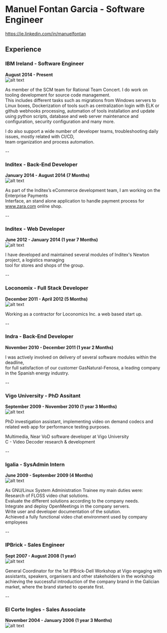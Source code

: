 # Manuel Fontan Garcia - Software Engineer

https://ie.linkedin.com/in/manuelfontan

## Experience

### IBM Ireland - Software Engineer
**August 2014 - Present**  
![alt text][ibm-logo]

As member of the SCM team for Rational Team Concert. I do work on tooling development for source code management.  
This includes different tasks such as migrations from Windows servers to Linux boxes, Dockerization of tools such as   centralization login with ELK or github webhooks processing, automation of tools installation and update using python   scripts, database and web server maintenance and configuration, security configuration and many more.  

I do also support a wide number of developer teams, troubleshooting daily issues, mostly related with CI/CD,  
team organization and process automation.

--

### Inditex - Back-End Developer
**January 2014 - August 2014 (7 Months)**  
![alt text][itx-logo]

As part of the Inditex’s eCommerce development team,  I am working on the Enterprise Payments  
Interface, an stand alone application to handle payment process for www.zara.com online shop.

--

### Inditex - Web Developer
**June 2012 - January 2014 (1 year 7 Months)**  
![alt text][itx-logo]

I have developed and maintained several modules of Inditex's Newton project, a logistics managing  
tool  for stores and shops of the group.

--

### Loconomix - Full Stack Developer
**December 2011 - April 2012 (5 Months)**  
![alt text][lcx-logo]

Working as a contractor for Loconomics Inc. a web based start up.

--

### Indra - Back-End Developer
**November 2010 - December 2011 (1 year 2 Months)**  

I was actively involved on delivery of several software modules within the deadline,  
for full satisfaction of our customer GasNatural-Fenosa, a leading company in the Spanish energy industry.

--

### Vigo University - PhD Assitant
**September 2009 - November 2010 (1 year 3 Months)**  
![alt text][uvigo-logo]

PhD investigation assistant, implementing video on demand codecs and related web app for performance testing purposes.  

Multimedia, Near VoD software developer at Vigo University  
C - Video Decoder research & development  

--

### Igalia - SysAdmin Intern
**June 2009 - September 2009 (4 Months)**  
![alt text][igalia-logo]

As GNU/Linux System Administration Trainee my main duties were:  
Research of FLOSS video chat solutions.  
Evaluate the different solutions according to the company needs.  
Integrate and deploy OpenMeetings in the company servers.  
Write user and developer documentation of the solution.  
Achieved a fully functional video chat environment used by company employees  

--

### IPBrick - Sales Engineer
**Sept 2007 - August 2008 (1 year)**  
![alt text][ipb-logo]

General Coordinator for the 1st IPBrick-Dell Workshop at Vigo
engaging with assistants, speakers, organisers and other stakeholders in the workshop achieving the successful introduction of the company brand in the Galician market, where the brand started to operate first.

--

### El Corte Ingles - Sales Associate
**November 2004 - January 2006 (1 year 3 Months)**  
![alt text][ipb-logo]

[ibm-logo]: https://github.com/manfontan/CV/master/img/ibm-logo.png "ibm-logo"
[itx-logo]: https://github.com/manfontan/CV/masterimg/itx-logo.png "itx-logo"
[lcx-logo]: https://github.com/manfontan/CV/master/img/lcx-logo.png "lcx-logo"
[igalia-logo]: https://github.com/manfontan/CV/master/img/igalia-logo.png "igalia-logo"
[indra-logo]: https://github.com/manfontan/CV/master/img/indra-logo.png "indra-logo"
[uvigo-logo]: https://github.com/manfontan/CV/master/img/uvigo-logo.png "uvigo-logo"
[ipb-logo]: https://github.com/manfontan/CV/master/img/ipb-logo.png "ipb-logo"
[eci-logo]: https://github.com/manfontan/CV/masterimg/eci-logo.png "eci-logo"
